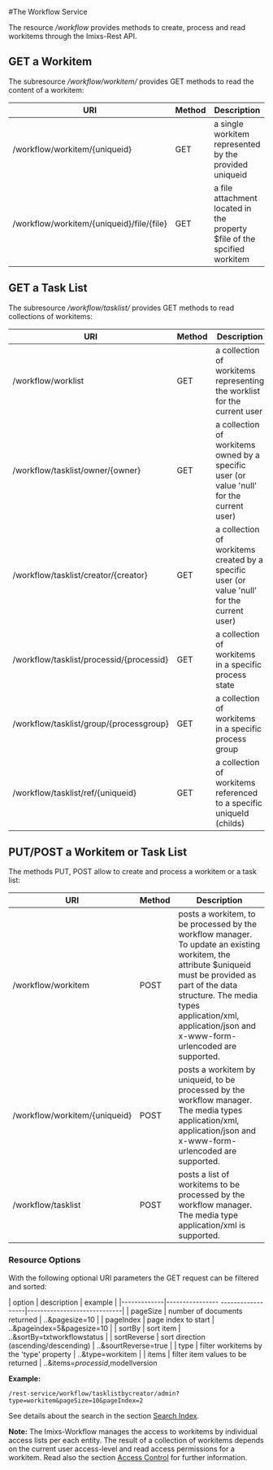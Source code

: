#The Workflow Service

The resource _/workflow_ provides methods to create, process and read workitems through the Imixs-Rest API.
 
 

## GET a Workitem

The subresource _/workflow/workitem/_ provides GET methods to read the content of a workitem:


| URI                                           | Method | Description                               | 
|-----------------------------------------------|--------|-----------------------------------|
| /workflow/workitem/{uniqueid}                 | GET    | a single workitem represented by the   provided uniqueid                              |
| /workflow/workitem/{uniqueid}/file/{file}     | GET    | a file attachment located in the property   $file of the spcified workitem           |


## GET a Task List 
The subresource _/workflow/tasklist/_ provides GET methods to read collections of workitems:

| URI                                           | Method | Description                               | 
|-----------------------------------------------|--------|-----------------------------------|
| /workflow/worklist                            | GET    | a collection of workitems representing the worklist for the current user |             
| /workflow/tasklist/owner/{owner}              | GET    | a collection of workitems owned by a specific  user (or value 'null' for the current user)   |
| /workflow/tasklist/creator/{creator}          | GET    | a collection of workitems created by a specific user (or value 'null' for the current user)                           |
| /workflow/tasklist/processid/{processid}      | GET    | a collection of workitems in a specific    process state             |
| /workflow/tasklist/group/{processgroup}       | GET    | a collection of workitems in a specific    process group                             |
| /workflow/tasklist/ref/{uniqueid}             | GET    | a collection of workitems referenced to a  specific uniqueId (childs)                |



## PUT/POST a Workitem or Task List
The methods PUT, POST allow to create and process a workitem or a task list:


| URI                          | Method  | Description                               | 
|------------------------------|---------|----------------------------------|
| /workflow/workitem           | POST    | posts a workitem, to be processed by the  workflow manager. To update an existing workitem, the attribute $uniqueid must be provided as part of the data structure. The media types application/xml, application/json and x-www-form-urlencoded are supported.   |
| /workflow/workitem/{uniqueid}| POST    | posts a workitem by uniqueid, to be processed by the  workflow manager. The media types application/xml, application/json and x-www-form-urlencoded are supported.   |
| /workflow/tasklist           | POST    | posts a list of workitems to be processed by the  workflow manager. The media type application/xml is supported.   |


### Resource Options
With the following optional URI parameters the GET request can be filtered and sorted:

| option      | description                       | example             		|
|-------------|---------------- ------------------|-----------------------------|
| pageSize    | number of documents returned      | ..&pagesize=10           	|
| pageIndex   | page index to start               | ..&pageindex=5&pagesize=10  |
| sortBy	  | sort item 					      | ..&sortBy=txtworkflowstatus |
| sortReverse | sort direction (ascending/descending)   | ..&sourtReverse=true		|
| type        | filter workitems by the 'type' property | ..&type=workitem      | 
| items       | filter item values to be returned | ..&items=$processid,$modellversion
 
 
**Example:**

	/rest-service/workflow/tasklistbycreator/admin?type=workitem&pageSize=10&pageIndex=2
 
See details about the search in the section [Search Index](../engine/luceneservice.html).


	

<strong>Note:</strong> The Imixs-Workflow manages the access to workitems by individual access lists per each entity. The result of a collection of workitems depends on the current user access-level and read access permissions for a workitem. Read also the section [Access Control](/engine/acl.html) for further information. 
  
   